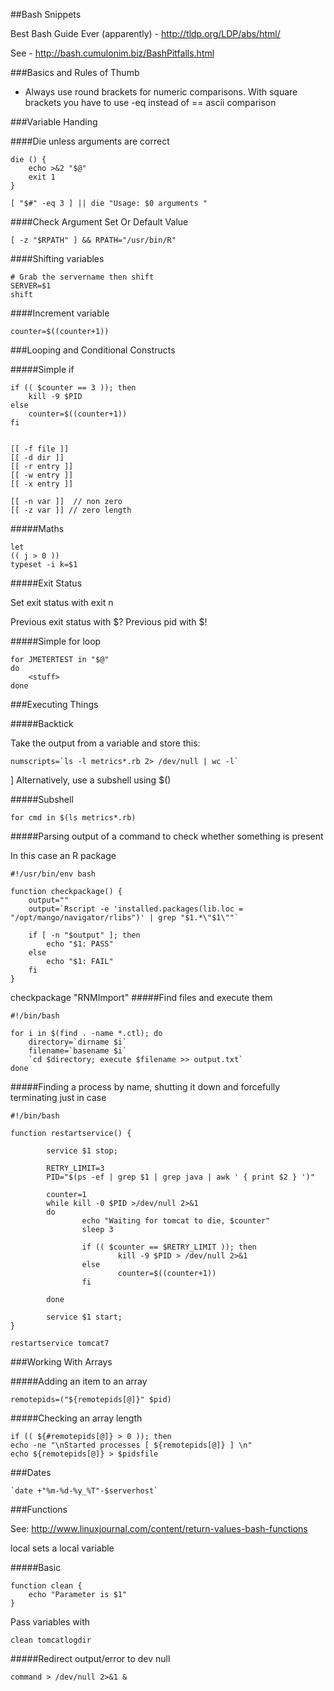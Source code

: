 ##Bash Snippets

Best Bash Guide Ever (apparently) - http://tldp.org/LDP/abs/html/

See - http://bash.cumulonim.biz/BashPitfalls.html

###Basics and Rules of Thumb


* Always use round brackets for numeric comparisons.  With square brackets you have to use -eq instead of == ascii comparison


###Variable Handing

####Die unless arguments are correct


    die () {
        echo >&2 "$@"
        exit 1
    }
    
    [ "$#" -eq 3 ] || die "Usage: $0 arguments "

####Check Argument Set Or Default Value

    [ -z "$RPATH" ] && RPATH="/usr/bin/R"


####Shifting variables

    # Grab the servername then shift
    SERVER=$1
    shift

####Increment variable

    counter=$((counter+1))
    
###Looping and Conditional Constructs


#####Simple if

    if (( $counter == 3 )); then    		
		kill -9 $PID
	else
		counter=$((counter+1))
	fi
	

    [[ -f file ]] 
    [[ -d dir ]]
    [[ -r entry ]]
    [[ -w entry ]]
    [[ -x entry ]]
    
    [[ -n var ]]  // non zero
    [[ -z var ]] // zero length
   
#####Maths

	let
	(( j > 0 ))
	typeset -i k=$1

#####Exit Status

Set exit status with exit n

Previous exit status with $?
Previous pid with $!

   
    

#####Simple for loop

    for JMETERTEST in "$@"
    do
        <stuff>
    done

###Executing Things

#####Backtick

Take the output from a variable and store this:

    numscripts=`ls -l metrics*.rb 2> /dev/null | wc -l`
]
Alternatively, use a subshell using $()

#####Subshell

    for cmd in $(ls metrics*.rb)

#####Parsing output of a command to check whether something is present

In this case an R package

	#!/usr/bin/env bash

	function checkpackage() {
		output=""
		output=`Rscript -e 'installed.packages(lib.loc = "/opt/mango/navigator/rlibs")' | grep "$1.*\"$1\""`
		
		if [ -n "$output" ]; then
			echo "$1: PASS"
		else
			echo "$1: FAIL"		
		fi
	}

checkpackage "RNMImport"
#####Find files and execute them

    #!/bin/bash

    for i in $(find . -name *.ctl); do	
    	directory=`dirname $i`
        filename=`basename $i`
    	`cd $directory; execute $filename >> output.txt`
    done
    
#####Finding a process by name, shutting it down and forcefully terminating just in case

	#!/bin/bash

	function restartservice() {
	
	        service $1 stop;
	
	        RETRY_LIMIT=3
	        PID="$(ps -ef | grep $1 | grep java | awk ' { print $2 } ')"
	
	        counter=1
	        while kill -0 $PID >/dev/null 2>&1
	        do
	                echo "Waiting for tomcat to die, $counter"
	                sleep 3
	
	                if (( $counter == $RETRY_LIMIT )); then
	                        kill -9 $PID > /dev/null 2>&1
	                else
	                        counter=$((counter+1))
	                fi
	
	        done
	
	        service $1 start; 
	}

	restartservice tomcat7


###Working With Arrays

#####Adding an item to an array

    remotepids=("${remotepids[@]}" $pid)
    
#####Checking an array length

    if (( ${#remotepids[@]} > 0 )); then    
    echo -ne "\nStarted processes [ ${remotepids[@]} ] \n"
    echo ${remotepids[@]} > $pidsfile

###Dates

    `date +"%m-%d-%y_%T"-$serverhost`
    
###Functions

See: http://www.linuxjournal.com/content/return-values-bash-functions

local sets a local variable


#####Basic

    function clean {
        echo "Parameter is $1"
    } 
    
Pass variables with

    clean tomcatlogdir


#####Redirect output/error to dev null

    command > /dev/null 2>&1 &
